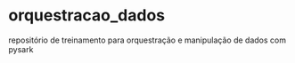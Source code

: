 # orquestracao_dados
repositório de treinamento para orquestração e manipulação de dados com pysark
